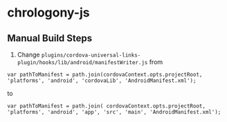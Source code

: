 # chrologony-js

## Manual Build Steps

1. Change `plugins/cordova-universal-links-plugin/hooks/lib/android/manifestWriter.js` from
```
var pathToManifest = path.join(cordovaContext.opts.projectRoot, 'platforms', 'android', 'cordovaLib', 'AndroidManifest.xml');
```
to
```
var pathToManifest = path.join( cordovaContext.opts.projectRoot, 'platforms', 'android', 'app', 'src', 'main', 'AndroidManifest.xml');
```          
